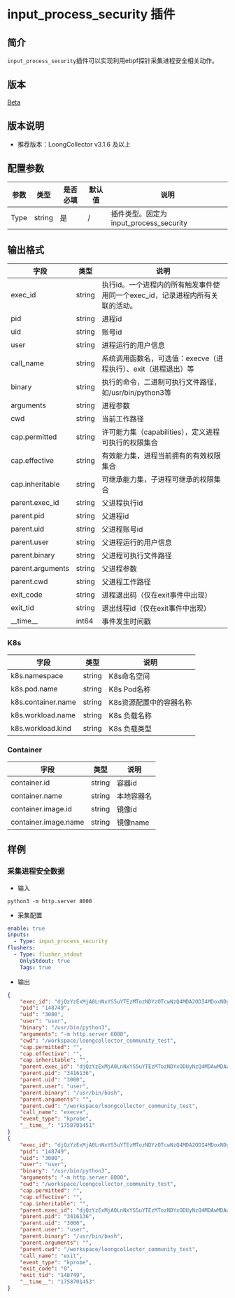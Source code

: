 # input_process_security 插件

## 简介

`input_process_security`插件可以实现利用ebpf探针采集进程安全相关动作。

## 版本

[Beta](../../stability-level.md)

## 版本说明

* 推荐版本：LoongCollector v3.1.6 及以上

## 配置参数

|  **参数**  |  **类型**  |  **是否必填**  |  **默认值**  |  **说明**  |
| --- | --- | --- | --- | --- |
|  Type  |  string  |  是  |  /  |  插件类型。固定为input\_process\_security  |

## 输出格式

| 字段 | 类型 | 说明 |
| --- | --- | --- |
| exec\_id | string | 执行id。一个进程内的所有触发事件使用同一个exec\_id，记录进程内所有关联的活动。 |
| pid | string | 进程id |
| uid | string | 账号id |
| user | string | 进程运行的用户信息 |
| call\_name | string | 系统调用函数名，可选值：execve（进程执行）、exit（进程退出）等 |
| binary | string | 执行的命令，二进制可执行文件路径，如/usr/bin/python3等 |
| arguments | string | 进程参数 |
| cwd | string | 当前工作路径 |
| cap.permitted | string | 许可能力集（capabilities），定义进程可执行的权限集合 |
| cap.effective | string | 有效能力集，进程当前拥有的有效权限集合 |
| cap.inheritable | string | 可继承能力集，子进程可继承的权限集合 |
| parent.exec\_id | string | 父进程执行id |
| parent.pid | string | 父进程id |
| parent.uid | string | 父进程账号id |
| parent.user | string | 父进程运行的用户信息 |
| parent.binary | string | 父进程可执行文件路径 |
| parent.arguments | string | 父进程参数 |
| parent.cwd | string | 父进程工作路径 |
| exit\_code | string | 进程退出码（仅在exit事件中出现） |
| exit\_tid | string | 退出线程id（仅在exit事件中出现） |
| \_\_time\_\_ | int64 | 事件发生时间戳 |

### K8s

| 字段 | 类型 | 说明 |
| --- | --- | --- |
| k8s.namespace | string | K8s命名空间 |
| k8s.pod.name | string | K8s Pod名称 |
| k8s.container.name | string | K8s资源配置中的容器名称 |
| k8s.workload.name | string | K8s 负载名称 |
| k8s.workload.kind | string | K8s 负载类型 |

### Container

| 字段 | 类型 | 说明 |
| --- | --- | --- |
| container.id | string | 容器id |
| container.name | string | 本地容器名 |
| container.image.id | string | 镜像id |
| container.image.name | string | 镜像name |

## 样例

### 采集进程安全数据

* 输入

``` shell
python3 -m http.server 8000
```

* 采集配置

```yaml
enable: true
inputs:
  - Type: input_process_security
flushers:
  - Type: flusher_stdout
    OnlyStdout: true
    Tags: true
```

* 输出

```json
{
    "exec_id": "djQzYzExMjA0LnNxYS5uYTEzMTozNDYzOTcwNzQ4MDA2ODI4MDoxNDg3NDk=",
    "pid": "148749",
    "uid": "3000",
    "user": "user",
    "binary": "/usr/bin/python3",
    "arguments": "-m http.server 8000",
    "cwd": "/workspace/loongcollector_community_test",
    "cap.permitted": "",
    "cap.effective": "",
    "cap.inheritable": "",
    "parent.exec_id": "djQzYzExMjA0LnNxYS5uYTEzMTozNDYxODUyNzQ4MDAwMDAwMDozNDE2MTM2",
    "parent.pid": "3416136",
    "parent.uid": "3000",
    "parent.user": "user",
    "parent.binary": "/usr/bin/bash",
    "parent.arguments": "",
    "parent.cwd": "/workspace/loongcollector_community_test",
    "call_name": "execve",
    "event_type": "kprobe",
    "__time__": "1758701451"
}
{
    "exec_id": "djQzYzExMjA0LnNxYS5uYTEzMTozNDYzOTcwNzQ4MDA2ODI4MDoxNDg3NDk=",
    "pid": "148749",
    "uid": "3000",
    "user": "user",
    "binary": "/usr/bin/python3",
    "arguments": "-m http.server 8000",
    "cwd": "/workspace/loongcollector_community_test",
    "cap.permitted": "",
    "cap.effective": "",
    "cap.inheritable": "",
    "parent.exec_id": "djQzYzExMjA0LnNxYS5uYTEzMTozNDYxODUyNzQ4MDAwMDAwMDozNDE2MTM2",
    "parent.pid": "3416136",
    "parent.uid": "3000",
    "parent.user": "user",
    "parent.binary": "/usr/bin/bash",
    "parent.arguments": "",
    "parent.cwd": "/workspace/loongcollector_community_test",
    "call_name": "exit",
    "event_type": "kprobe",
    "exit_code": "0",
    "exit_tid": "148749",
    "__time__": "1758701453"
}
```
